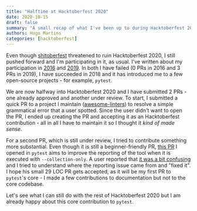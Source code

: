 ```yaml
---
title: "Halftime at Hacktoberfest 2020"
date: 2020-10-15
draft: false
summary: "A small recap of what I've been up to during Hacktoberfest 2020 so far."
authors: Hugo Martins
categories: [hacktoberfest]
---
```


Even though [shitoberfest](https://twitter.com/shitoberfest) threatened to ruin Hacktoberfest 2020, I still pushed forward and I'm participating in it, as usual. I've written about my participation in [2016](https://hugomartins.io/essays/2016/10/hacktoberfest-the-end/) and [2019](https://hugomartins.io/essays/2019/12/minor-followup-on-hacktoberfest/). In both I have failed (0 PRs in 2016 and 3 PRs in 2019), I have succeeded in 2018 and it has introduced me to a few open-source projects - for example, `pytest`.

We are now halfway into Hacktoberfest 2020 and I have submitted 2 PRs - one already approved and another under review. To start, I submitted a quick PR to a project I maintain ([awesome-linters](https://awesome-linters.hugomartins.io/)) to resolve a simple grammatical error that a user spotted. Since the user didn't want to open the PR, I ended up creating the PR and accepting it as an Hacktoberfest contribution - all in all I have to maintain it so I thought it _kind of made sense_.

For a second PR, which is still under review, I tried to contribute something more substantial. Even though it is still a beginner-friendly PR, [this PR](https://github.com/pytest-dev/pytest/pull/7875) I opened in `pytest` aims to improve the reporting of the tool when it is executed with `--collection-only`. A user reported that [it was a bit confusing](https://github.com/pytest-dev/pytest/issues/7701) and I tried to understand where the reporting issue came from and "fixed it". I hope his small 29 LOC PR gets accepted, as it will be my first PR to `pytest`'s core - I made a few contributions to documentation but not to the core codebase.

Let's see what I can still do with the rest of Hacktoberfest 2020 but I am already happy about this core contribution to `pytest`. 
